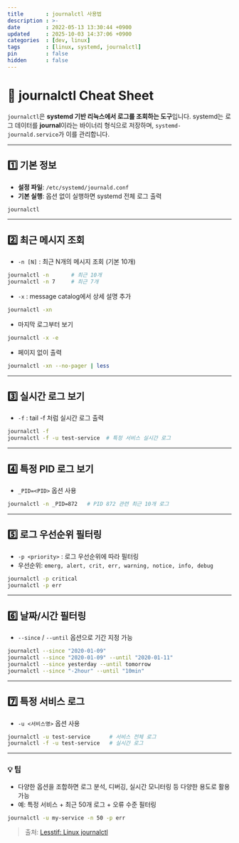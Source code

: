 ```yaml
---
title       : journalctl 사용법
description : >-
date        : 2022-05-13 13:30:44 +0900
updated     : 2025-10-03 14:37:06 +0900
categories  : [dev, linux]
tags        : [linux, systemd, journalctl]
pin         : false
hidden      : false
---
```


# 📓 journalctl Cheat Sheet

`journalctl`은 **systemd 기반 리눅스에서 로그를 조회하는 도구**입니다.
systemd는 로그 데이터를 **journal**이라는 바이너리 형식으로 저장하며, `systemd-journald.service`가 이를 관리합니다.

---

## 1️⃣ 기본 정보

* **설정 파일**: `/etc/systemd/journald.conf`
* **기본 실행**: 옵션 없이 실행하면 systemd 전체 로그 출력

```bash
journalctl
```

---

## 2️⃣ 최근 메시지 조회

* `-n [N]` : 최근 N개의 메시지 조회 (기본 10개)

```bash
journalctl -n       # 최근 10개
journalctl -n 7     # 최근 7개
```

* `-x` : message catalog에서 상세 설명 추가

```bash
journalctl -xn
```

* 마지막 로그부터 보기

```bash
journalctl -x -e
```

* 페이지 없이 출력

```bash
journalctl -xn --no-pager | less
```

---

## 3️⃣ 실시간 로그 보기

* `-f` : tail -f 처럼 실시간 로그 출력

```bash
journalctl -f
journalctl -f -u test-service  # 특정 서비스 실시간 로그
```

---

## 4️⃣ 특정 PID 로그 보기

* `_PID=<PID>` 옵션 사용

```bash
journalctl -n _PID=872   # PID 872 관련 최근 10개 로그
```

---

## 5️⃣ 로그 우선순위 필터링

* `-p <priority>` : 로그 우선순위에 따라 필터링
* 우선순위: `emerg, alert, crit, err, warning, notice, info, debug`

```bash
journalctl -p critical
journalctl -p err
```

---

## 6️⃣ 날짜/시간 필터링

* `--since` / `--until` 옵션으로 기간 지정 가능

```bash
journalctl --since "2020-01-09"
journalctl --since "2020-01-09" --until "2020-01-11"
journalctl --since yesterday --until tomorrow
journalctl --since "-2hour" --until "10min"
```

---

## 7️⃣ 특정 서비스 로그

* `-u <서비스명>` 옵션 사용

```bash
journalctl -u test-service      # 서비스 전체 로그
journalctl -f -u test-service   # 실시간 로그
```

---

### 💡 팁

* 다양한 옵션을 조합하면 로그 분석, 디버깅, 실시간 모니터링 등 다양한 용도로 활용 가능
* 예: 특정 서비스 + 최근 50개 로그 + 오류 수준 필터링

```bash
journalctl -u my-service -n 50 -p err
```

> 출처: [Lesstif: Linux journalctl](https://www.lesstif.com/system-admin/linux-journalctl-82215080.html)
